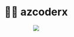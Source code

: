 <h1 align="center">👨‍💻 azcoderx</h1>

<p align="center">
  <img src="https://readme-typing-svg.herokuapp.com?font=Fira+Code&duration=3000&pause=1000&color=2AFFBE&center=true&vCenter=true&width=435&lines=Assalomu+alaykum%2C+men+azcoderx!;Full-stack+Dasturchiman!;PHP%2C+JavaScript%2C+Python+%E2%9C%A8;Telegram+Botlar%2C+Web+Apps%2C+va+hikmatli+kodlar+yozaman."/>
</p>

